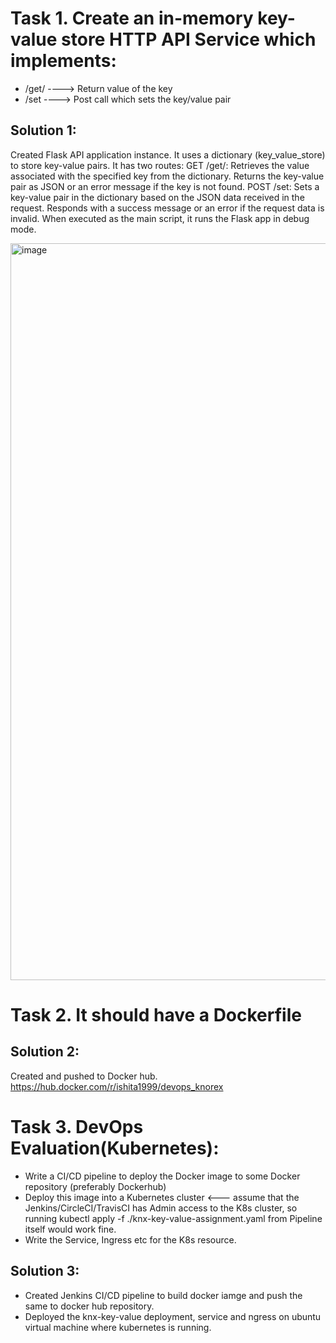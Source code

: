 # Task 1. Create an in-memory key-value store HTTP API Service which implements:
- /get/<key> ----> Return value of the key
- /set ----> Post call which sets the key/value pair
 
## Solution 1:
Created Flask API application instance. It uses a dictionary (key_value_store) to store key-value pairs. It has two routes:
GET /get/<key>: Retrieves the value associated with the specified key from the dictionary. Returns the key-value pair as JSON or an error message if the key is not found.
POST /set: Sets a key-value pair in the dictionary based on the JSON data received in the request. Responds with a success message or an error if the request data is invalid.
When executed as the main script, it runs the Flask app in debug mode.

<img width="1179" alt="image" src="https://github.com/Ishita-1999/devops_knorex/assets/61704617/0551f2bd-e77e-456c-8d8b-07d6568054e0">

# Task 2. It should have a Dockerfile

## Solution 2: 
Created and pushed to Docker hub.
https://hub.docker.com/r/ishita1999/devops_knorex

# Task 3. DevOps Evaluation(Kubernetes):
- Write a CI/CD pipeline to deploy the Docker image to some Docker repository (preferably
Dockerhub)
- Deploy this image into a Kubernetes cluster <--- assume that the
Jenkins/CircleCI/TravisCI has Admin access to the K8s cluster, so running kubectl apply -f
./knx-key-value-assignment.yaml from Pipeline itself would work fine.
- Write the Service, Ingress etc for the K8s resource.

## Solution 3:
- Created Jenkins CI/CD pipeline to build docker iamge and push the same to docker hub repository.
- Deployed the knx-key-value deployment, service and ngress on ubuntu virtual machine where kubernetes is running.
